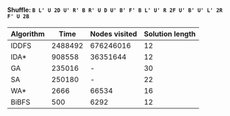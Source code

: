#### Shuffle: `B L' U 2D U' R' B R' U D U' B' F' B L' U' R 2F U' B' U' L' 2R F' U 2B`
| Algorithm | Time | Nodes visited | Solution length |
| ----- | ----- | ----- | ----- |
| IDDFS | 2488492 | 676246016 | 12 |
| IDA* | 908558 | 36351644 | 12 |
| GA | 235016 | - | 30 |
| SA | 250180 | - | 22 |
| WA* | 2666 | 66534 | 16 |
| BiBFS | 500 | 6292 | 12 |